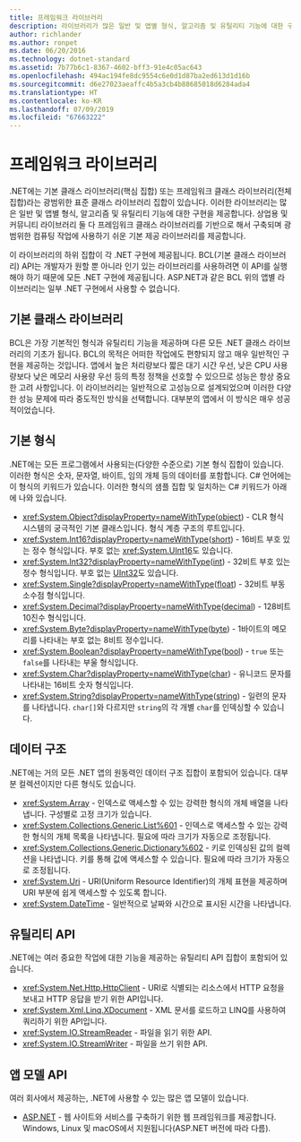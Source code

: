 ```yaml
---
title: 프레임워크 라이브러리
description: 라이브러리가 많은 일반 및 앱별 형식, 알고리즘 및 유틸리티 기능에 대한 구현을 제공하는 방법을 알아봅니다.
author: richlander
ms.author: ronpet
ms.date: 06/20/2016
ms.technology: dotnet-standard
ms.assetid: 7b77b6c1-8367-4602-bff3-91e4c05ac643
ms.openlocfilehash: 494ac194fe8dc9554c6e0d1d87ba2ed613d1d16b
ms.sourcegitcommit: d6e27023aeaffc4b5a3cb4b88685018d6284ada4
ms.translationtype: HT
ms.contentlocale: ko-KR
ms.lasthandoff: 07/09/2019
ms.locfileid: "67663222"
---
```

# <a name="framework-libraries"></a>프레임워크 라이브러리

.NET에는 기본 클래스 라이브러리(핵심 집합) 또는 프레임워크 클래스 라이브러리(전체 집합)라는 광범위한 표준 클래스 라이브러리 집합이 있습니다. 이러한 라이브러리는 많은 일반 및 앱별 형식, 알고리즘 및 유틸리티 기능에 대한 구현을 제공합니다. 상업용 및 커뮤니티 라이브러리 둘 다 프레임워크 클래스 라이브러리를 기반으로 해서 구축되며 광범위한 컴퓨팅 작업에 사용하기 쉬운 기본 제공 라이브러리를 제공합니다.

이 라이브러리의 하위 집합이 각 .NET 구현에 제공됩니다. BCL(기본 클래스 라이브러리) API는 개발자가 원할 뿐 아니라 인기 있는 라이브러리를 사용하려면 이 API를 실행해야 하기 때문에 모든 .NET 구현에 제공됩니다. ASP.NET과 같은 BCL 위의 앱별 라이브러리는 일부 .NET 구현에서 사용할 수 없습니다.

## <a name="base-class-libraries"></a>기본 클래스 라이브러리

BCL은 가장 기본적인 형식과 유틸리티 기능을 제공하며 다른 모든 .NET 클래스 라이브러리의 기초가 됩니다. BCL의 목적은 어떠한 작업에도 편향되지 않고 매우 일반적인 구현을 제공하는 것입니다. 앱에서 높은 처리량보다 짧은 대기 시간 우선, 낮은 CPU 사용량보다 낮은 메모리 사용량 우선 등의 특정 정책을 선호할 수 있으므로 성능은 항상 중요한 고려 사항입니다. 이 라이브러리는 일반적으로 고성능으로 설계되었으며 이러한 다양한 성능 문제에 따라 중도적인 방식을 선택합니다. 대부분의 앱에서 이 방식은 매우 성공적이었습니다.

## <a name="primitive-types"></a>기본 형식

.NET에는 모든 프로그램에서 사용되는(다양한 수준으로) 기본 형식 집합이 있습니다. 이러한 형식은 숫자, 문자열, 바이트, 임의 개체 등의 데이터를 포함합니다. C# 언어에는 이 형식의 키워드가 있습니다. 이러한 형식의 샘플 집합 및 일치하는 C# 키워드가 아래에 나와 있습니다.

* <xref:System.Object?displayProperty=nameWithType>([object](../csharp/language-reference/keywords/object.md)) - CLR 형식 시스템의 궁극적인 기본 클래스입니다. 형식 계층 구조의 루트입니다.
* <xref:System.Int16?displayProperty=nameWithType>([short](../csharp/language-reference/builtin-types/integral-numeric-types.md)) - 16비트 부호 있는 정수 형식입니다. 부호 없는 <xref:System.UInt16>도 있습니다.
* <xref:System.Int32?displayProperty=nameWithType>([int](../csharp/language-reference/builtin-types/integral-numeric-types.md)) - 32비트 부호 있는 정수 형식입니다. 부호 없는 [UInt32](../csharp/language-reference/builtin-types/integral-numeric-types.md)도 있습니다.
* <xref:System.Single?displayProperty=nameWithType>([float](../csharp/language-reference/builtin-types/floating-point-numeric-types.md)) - 32비트 부동 소수점 형식입니다.
* <xref:System.Decimal?displayProperty=nameWithType>([decimal](../csharp/language-reference/builtin-types/floating-point-numeric-types.md)) - 128비트 10진수 형식입니다.
* <xref:System.Byte?displayProperty=nameWithType>([byte](../csharp/language-reference/builtin-types/integral-numeric-types.md)) - 1바이트의 메모리를 나타내는 부호 없는 8비트 정수입니다.
* <xref:System.Boolean?displayProperty=nameWithType>([bool](../csharp/language-reference/keywords/bool.md)) - `true` 또는 `false`를 나타내는 부울 형식입니다.
* <xref:System.Char?displayProperty=nameWithType>([char](../csharp/language-reference/keywords/char.md)) - 유니코드 문자를 나타내는 16비트 숫자 형식입니다.
* <xref:System.String?displayProperty=nameWithType>([string](../csharp/language-reference/keywords/string.md)) - 일련의 문자를 나타냅니다. `char[]`와 다르지만 `string`의 각 개별 `char`를 인덱싱할 수 있습니다.

## <a name="data-structures"></a>데이터 구조

.NET에는 거의 모든 .NET 앱의 원동력인 데이터 구조 집합이 포함되어 있습니다. 대부분 컬렉션이지만 다른 형식도 있습니다.

* <xref:System.Array> - 인덱스로 액세스할 수 있는 강력한 형식의 개체 배열을 나타냅니다. 구성별로 고정 크기가 있습니다.
* <xref:System.Collections.Generic.List%601> - 인덱스로 액세스할 수 있는 강력한 형식의 개체 목록을 나타냅니다. 필요에 따라 크기가 자동으로 조정됩니다.
* <xref:System.Collections.Generic.Dictionary%602> - 키로 인덱싱된 값의 컬렉션을 나타냅니다. 키를 통해 값에 액세스할 수 있습니다. 필요에 따라 크기가 자동으로 조정됩니다.
* <xref:System.Uri> - URI(Uniform Resource Identifier)의 개체 표현을 제공하며 URI 부분에 쉽게 액세스할 수 있도록 합니다.
* <xref:System.DateTime> - 일반적으로 날짜와 시간으로 표시된 시간을 나타냅니다.

## <a name="utility-apis"></a>유틸리티 API

.NET에는 여러 중요한 작업에 대한 기능을 제공하는 유틸리티 API 집합이 포함되어 있습니다.

* <xref:System.Net.Http.HttpClient> - URI로 식별되는 리소스에서 HTTP 요청을 보내고 HTTP 응답을 받기 위한 API입니다.
* <xref:System.Xml.Linq.XDocument> - XML 문서를 로드하고 LINQ를 사용하여 쿼리하기 위한 API입니다.
* <xref:System.IO.StreamReader> - 파일을 읽기 위한 API. 
* <xref:System.IO.StreamWriter> - 파일을 쓰기 위한 API.

## <a name="app-model-apis"></a>앱 모델 API

여러 회사에서 제공하는, .NET에 사용할 수 있는 많은 앱 모델이 있습니다.

* [ASP.NET](https://www.asp.net) - 웹 사이트와 서비스를 구축하기 위한 웹 프레임워크를 제공합니다. Windows, Linux 및 macOS에서 지원됩니다(ASP.NET 버전에 따라 다름).
